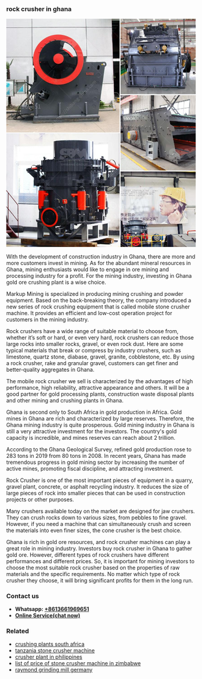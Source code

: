 <h3>rock crusher in ghana</h3><img src='1708498275.jpg' alt=''><p>With the development of construction industry in Ghana, there are more and more customers invest in mining. As for the abundant mineral resources in Ghana, mining enthusiasts would like to engage in ore mining and processing industry for a profit. For the mining industry, investing in Ghana gold ore crushing plant is a wise choice.</p><p>Markup Mining is specialized in producing mining crushing and powder equipment. Based on the back-breaking theory, the company introduced a new series of rock crushing equipment that is called mobile stone crusher machine. It provides an efficient and low-cost operation project for customers in the mining industry.</p><p>Rock crushers have a wide range of suitable material to choose from, whether it’s soft or hard, or even very hard, rock crushers can reduce those large rocks into smaller rocks, gravel, or even rock dust. Here are some typical materials that break or compress by industry crushers, such as limestone, quartz stone, diabase, gravel, granite, cobblestone, etc. By using a rock crusher, rake and granular gravel, customers can get finer and better-quality aggregates in Ghana.</p><p>The mobile rock crusher we sell is characterized by the advantages of high performance, high reliability, attractive appearance and others. It will be a good partner for gold processing plants, construction waste disposal plants and other mining and crushing plants in Ghana.</p><p>Ghana is second only to South Africa in gold production in Africa. Gold mines in Ghana are rich and characterized by large reserves. Therefore, the Ghana mining industry is quite prosperous. Gold mining industry in Ghana is still a very attractive investment for the investors. The country's gold capacity is incredible, and mines reserves can reach about 2 trillion.</p><p>According to the Ghana Geological Survey, refined gold production rose to 283 tons in 2019 from 80 tons in 2008. In recent years, Ghana has made tremendous progress in gold mining sector by increasing the number of active mines, promoting fiscal discipline, and attracting investment.</p><p>Rock Crusher is one of the most important pieces of equipment in a quarry, gravel plant, concrete, or asphalt recycling industry. It reduces the size of large pieces of rock into smaller pieces that can be used in construction projects or other purposes.</p><p>Many crushers available today on the market are designed for jaw crushers. They can crush rocks down to various sizes, from pebbles to fine gravel. However, if you need a machine that can simultaneously crush and screen the materials into even finer sizes, the cone crusher is the best choice.</p><p>Ghana is rich in gold ore resources, and rock crusher machines can play a great role in mining industry. Investors buy rock crusher in Ghana to gather gold ore. However, different types of rock crushers have different performances and different prices. So, it is important for mining investors to choose the most suitable rock crusher based on the properties of raw materials and the specific requirements. No matter which type of rock crusher they choose, it will bring significant profits for them in the long run.</p><h3>Contact us</h3><ul><li><strong>Whatsapp:&nbsp;<a href="https://wa.me/8613661969651">+8613661969651</a></strong></li><li><a href="https://swt.shibang-china.com/?git&amp;zhl&amp;rock crusher in ghana"><strong>Online Service(chat now)</strong></a></li></ul><h3>Related</h3><ul><li><a href='crushing plants south africa.md'>crushing plants south africa</a></li><li><a href='tanzania stone crusher machine.md'>tanzania stone crusher machine</a></li><li><a href='crusher plant in philippines.md'>crusher plant in philippines</a></li><li><a href='list of price of stone crusher machine in zimbabwe.md'>list of price of stone crusher machine in zimbabwe</a></li><li><a href='raymond grinding mill germany.md'>raymond grinding mill germany</a></li></ul>